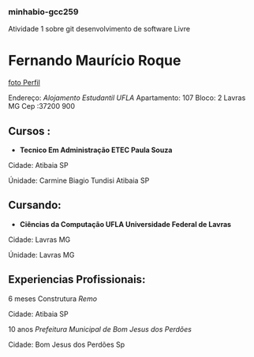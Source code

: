 ### minhabio-gcc259
Atividade 1 sobre git desenvolvimento de software Livre

# Fernando Maurício Roque

[foto Perfil](eu.jpeg)

Endereço: *Alojamento Estudantil UFLA* 
Apartamento: 107 Bloco: 2
Lavras MG Cep :37200 900

## Cursos :
 * **Tecnico Em Administração ETEC Paula Souza**

Cidade: Atibaia SP

Únidade: Carmine Biagio Tundisi Atibaia SP

## Cursando:

* **Ciências da Computação UFLA Universidade Federal de Lavras**

Cidade: Lavras MG

Únidade: Lavras MG

## Experiencias Profissionais: 

6 meses Construtura *Remo*

Cidade: Atibaia SP

10 anos *Prefeitura Municipal de Bom Jesus dos Perdões*

Cidade: Bom Jesus dos Perdões Sp



